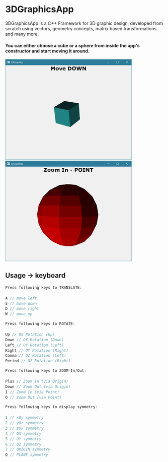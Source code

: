 # 3DGraphicsApp

3DGraphicsApp is a C++ Framework for 3D graphic design, developed from scratch using vectors, geometry concepts, matrix based transformations and many more.

#### You can either choose a cube or a sphere from inside the app's constructor and start moving it around.
![image info](./pictures/app_cube.png)
![image info](./pictures/app_sphere.png)

## Usage -> keyboard

```C++
Press following keys to TRANSLATE:

A // move left
S // move down
D // move right
W // move up
```

```C++
Press following keys to ROTATE:

Up // OX Rotation (Up)
Down // OX Rotation (Down)
Left // OY Rotation (Left)
Right // OY Rotation (Right)
Comma // OZ Rotation (Left)
Period // OZ Rotation (Right)
```

```C++
Press following keys to ZOOM In/Out:

Plus // Zoom In (via Origin)
Down // Zoom Out (via Origin)
I // Zoom In (via Point)
O // Zoom Out (via Point)

```

```C++
Press following keys to display symmetry:

1 // xOy symmetry
2 // yOz symmetry
3 // zOx symmetry
4 // OX symmetry
5 // OY symmetry
6 // OZ symmetry
7 // ORIGIN symmetry
Q // PLANE symmetry

```
